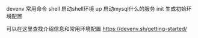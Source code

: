 devenv 常用命令 
shell 启动shell环境 
up 启动mysql什么的服务 
init 生成初始环境配置 

可以在这里查找介绍信息和常用环境配置 
https://devenv.sh/getting-started/ 